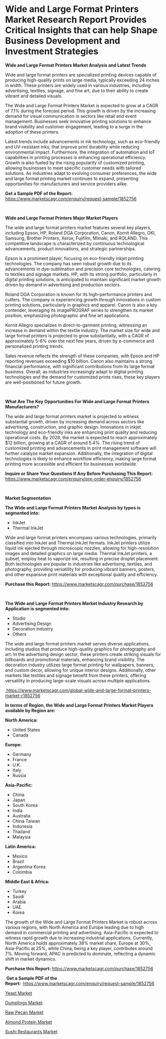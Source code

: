 <p><h1>Wide and Large Format Printers Market Research Report Provides Critical Insights that can help Shape Business Development and Investment Strategies</h1></p><p><strong>Wide and Large Format Printers Market Analysis and Latest Trends</strong></p>
<p><p>Wide and large format printers are specialized printing devices capable of producing high-quality prints on large media, typically exceeding 24 inches in width. These printers are widely used in various industries, including advertising, textiles, signage, and fine art, due to their ability to create vibrant and detailed visuals.</p><p>The Wide and Large Format Printers Market is expected to grow at a CAGR of 7.1% during the forecast period. This growth is driven by the increasing demand for visual communication in sectors like retail and event management. Businesses seek innovative printing solutions to enhance brand visibility and customer engagement, leading to a surge in the adoption of these printers. </p><p>Latest trends include advancements in ink technology, such as eco-friendly and UV-resistant inks, that improve print durability while reducing environmental impact. Furthermore, the integration of automation and IoT capabilities in printing processes is enhancing operational efficiency. Growth is also fueled by the rising popularity of customized printing, allowing businesses to meet specific customer needs with tailored solutions. As industries adapt to evolving consumer preferences, the wide and large format printing market continues to expand, presenting opportunities for manufacturers and service providers alike.</p></p>
<p><strong>Get a Sample PDF of the Report:&nbsp;</strong> <a href="https://www.marketscagr.com/enquiry/request-sample/1852756?utm_campaign=2106&utm_medium=2&utm_source=Github&utm_content=ia&utm_term=28022025&utm_id=wide-and-large-format-printers">https://www.marketscagr.com/enquiry/request-sample/1852756</a></p>
<p>&nbsp;</p>
<p><strong>Wide and Large Format Printers Major Market Players</strong></p>
<p><p>The wide and large format printers market features several key players, including Epson, HP, Roland DGA Corporation, Canon, Kornit Allegro, OKI, Samsung, Brother Printers, Xerox, Fujifilm, Mimaki, and ROLAND. This competitive landscape is characterized by continuous technological advancements, product innovations, and strategic partnerships.</p><p>Epson is a prominent player, focusing on eco-friendly inkjet printing technologies. The company has seen robust growth due to its advancements in dye-sublimation and precision core technologies, catering to textiles and signage markets. HP, with its strong portfolio, particularly in digital printing solutions, is anticipated to maintain significant market growth driven by demand in advertising and production sectors.</p><p>Roland DGA Corporation is known for its high-performance printers and cutters. The company is experiencing growth through innovations in custom printing solutions, particularly in graphics and apparel. Canon is also a key contender, leveraging its imagePROGRAF series to strengthen its market position, emphasizing photographic and fine art applications.</p><p>Kornit Allegro specializes in direct-to-garment printing, witnessing an increase in demand within the textile industry. The market size for wide and large format printers is projected to grow substantially, with a CAGR of approximately 5-6% over the next few years, driven by e-commerce and personalized printing trends.</p><p>Sales revenue reflects the strength of these companies, with Epson and HP reporting revenues exceeding $10 billion. Canon also maintains a strong financial performance, with significant contributions from its large format business. Overall, as industries increasingly adapt to digital printing technologies and the demand for customized prints rises, these key players are well-positioned for future growth.</p></p>
<p>&nbsp;</p>
<p><strong>What Are The Key Opportunities For Wide and Large Format Printers Manufacturers?</strong></p>
<p><p>The wide and large format printers market is projected to witness substantial growth, driven by increasing demand across sectors like advertising, construction, and graphic design. Innovations in inkjet technology and eco-friendly inks are enhancing print quality and reducing operational costs. By 2028, the market is expected to reach approximately $12 billion, growing at a CAGR of around 5.4%. The rising trend of customized printing and advancements in print management software will further catalyze market expansion. Additionally, the integration of digital technologies is likely to enhance workflow efficiency, making large format printing more accessible and efficient for businesses worldwide.</p></p>
<p><strong>Inquire or Share Your Questions If Any Before Purchasing This Report:</strong> <a href="https://www.marketscagr.com/enquiry/pre-order-enquiry/1852756?utm_campaign=2106&utm_medium=2&utm_source=Github&utm_content=ia&utm_term=28022025&utm_id=wide-and-large-format-printers">https://www.marketscagr.com/enquiry/pre-order-enquiry/1852756</a></p>
<p>&nbsp;</p>
<p><strong>Market Segmentation</strong></p>
<p><strong>The Wide and Large Format Printers Market Analysis by types is segmented into:</strong></p>
<p><ul><li>InkJet</li><li>Thermal InkJet</li></ul></p>
<p><p>Wide and large format printers encompass various technologies, primarily classified into InkJet and Thermal InkJet formats. InkJet printers utilize liquid ink ejected through microscopic nozzles, allowing for high-resolution images and detailed graphics on large media. Thermal InkJet printers, a subset, employ heat to vaporize ink, resulting in precise droplet placement. Both technologies are popular in industries like advertising, textiles, and photography, providing versatility for producing vibrant banners, posters, and other expansive print materials with exceptional quality and efficiency.</p></p>
<p><strong>Purchase this Report:&nbsp;</strong><a href="https://www.marketscagr.com/purchase/1852756?utm_campaign=2106&utm_medium=2&utm_source=Github&utm_content=ia&utm_term=28022025&utm_id=wide-and-large-format-printers">https://www.marketscagr.com/purchase/1852756</a></p>
<p>&nbsp;</p>
<p><strong>The Wide and Large Format Printers Market Industry Research by Application is segmented into:</strong></p>
<p><ul><li>Studio</li><li>Advertising Design</li><li>Decoration industry</li><li>Others</li></ul></p>
<p><p>The wide and large format printers market serves diverse applications, including studios that produce high-quality graphics for photography and art. In the advertising design sector, these printers create striking visuals for billboards and promotional materials, enhancing brand visibility. The decoration industry utilizes large format printing for wallpapers, banners, and custom decor, allowing for unique interior designs. Additionally, other markets like textiles and signage benefit from these printers, offering versatility in producing large-scale visuals across multiple applications.</p></p>
<p><a href="https://www.marketscagr.com/global-wide-and-large-format-printers-market-r1852756?utm_campaign=2106&utm_medium=2&utm_source=Github&utm_content=ia&utm_term=28022025&utm_id=wide-and-large-format-printers">&nbsp;https://www.marketscagr.com/global-wide-and-large-format-printers-market-r1852756</a></p>
<p><strong>In terms of Region, the Wide and Large Format Printers Market Players available by Region are:</strong></p>
<p>
    <p> <strong> North America: </strong>
        <ul>
            <li>United States</li>
            <li>Canada</li>
        </ul>
        </p> 
    <p> <strong> Europe: </strong>
        <ul>
            <li>Germany</li>
            <li>France</li>
            <li>U.K.</li>
            <li>Italy</li>
            <li>Russia</li>
        </ul>
        </p> 
    <p> <strong> Asia-Pacific: </strong>
        <ul>
            <li>China</li>
            <li>Japan</li>
            <li>South Korea</li>
            <li>India</li>
            <li>Australia</li>
            <li>China Taiwan</li>
            <li>Indonesia</li>
            <li>Thailand</li>
            <li>Malaysia</li>
        </ul>
        </p> 
    <p> <strong> Latin America: </strong>
        <ul>
            <li>Mexico</li>
            <li>Brazil</li>
            <li>Argentina Korea</li>
            <li>Colombia</li>
        </ul>
        </p> 
    <p> <strong> Middle East & Africa: </strong>
        <ul>
            <li>Turkey</li>
            <li>Saudi</li>
            <li>Arabia</li>
            <li>UAE</li>
            <li>Korea</li>
        </ul>
    </p>
    </p>
<p><p>The growth of the Wide and Large Format Printers Market is robust across various regions, with North America and Europe leading due to high demand in commercial printing and advertising. Asia-Pacific is expected to witness rapid growth due to increasing industrial applications. Currently, North America holds approximately 38% market share, Europe at 30%, Asia-Pacific at 25%, while China, being a key player, contributes around 7%. Moving forward, APAC is predicted to dominate, reflecting a dynamic shift in market dynamics.</p></p>
<p><strong>Purchase this Report: </strong><a href="https://www.marketscagr.com/purchase/1852756?utm_campaign=2106&utm_medium=2&utm_source=Github&utm_content=ia&utm_term=28022025&utm_id=wide-and-large-format-printers">https://www.marketscagr.com/purchase/1852756</a></p>
<p>&nbsp;<strong>Get a Sample PDF of the Report:&nbsp;&nbsp;</strong><a href="https://www.marketscagr.com/enquiry/request-sample/1852756?utm_campaign=2106&utm_medium=2&utm_source=Github&utm_content=ia&utm_term=28022025&utm_id=wide-and-large-format-printers">https://www.marketscagr.com/enquiry/request-sample/1852756</a></p>
<p><strong></strong></p>
<p><p><a href="https://github.com/kovasovitzzg/Market-Research-Report-List-1/blob/main/yeast-market.md?utm_campaign=2106&utm_medium=2&utm_source=Github&utm_content=ia&utm_term=28022025&utm_id=wide-and-large-format-printers">Yeast Market</a></p><p><a href="https://github.com/fendtdjunawo/Market-Research-Report-List-1/blob/main/dumplings-market.md?utm_campaign=2106&utm_medium=2&utm_source=Github&utm_content=ia&utm_term=28022025&utm_id=wide-and-large-format-printers">Dumplings Market</a></p><p><a href="https://github.com/raaschadonle/Market-Research-Report-List-1/blob/main/raw-pecan-market.md?utm_campaign=2106&utm_medium=2&utm_source=Github&utm_content=ia&utm_term=28022025&utm_id=wide-and-large-format-printers">Raw Pecan Market</a></p><p><a href="https://github.com/palenjeppecd/Market-Research-Report-List-1/blob/main/almond-protein-market.md?utm_campaign=2106&utm_medium=2&utm_source=Github&utm_content=ia&utm_term=28022025&utm_id=wide-and-large-format-printers">Almond Protein Market</a></p><p><a href="https://github.com/danzopachllq/Market-Research-Report-List-1/blob/main/sushi-restaurants-market.md?utm_campaign=2106&utm_medium=2&utm_source=Github&utm_content=ia&utm_term=28022025&utm_id=wide-and-large-format-printers">Sushi Restaurants Market</a></p></p>